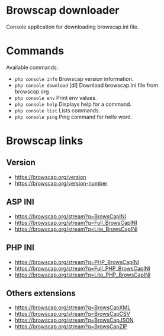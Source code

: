 # Browscap downloader
Console application for downloading browscap.ini file.

# Commands
Available commands:  
* `php console info` Browscap version information.
* `php console download` [dl] Download browscap.ini file from browscap.org
* `php console env` Print env values.
* `php console help` Displays help for a command.
* `php console list` Lists commands.
* `php console ping` Ping command for hello word.

# Browscap links

## Version
* https://browscap.org/version
* https://browscap.org/version-number

## ASP INI
* https://browscap.org/stream?q=BrowsCapINI
* https://browscap.org/stream?q=Full_BrowsCapINI
* https://browscap.org/stream?q=Lite_BrowsCapINI

## PHP INI
* https://browscap.org/stream?q=PHP_BrowsCapINI
* https://browscap.org/stream?q=Full_PHP_BrowsCapINI
* https://browscap.org/stream?q=Lite_PHP_BrowsCapINI

## Others extensions
* https://browscap.org/stream?q=BrowsCapXML
* https://browscap.org/stream?q=BrowsCapCSV
* https://browscap.org/stream?q=BrowsCapJSON
* https://browscap.org/stream?q=BrowsCapZIP